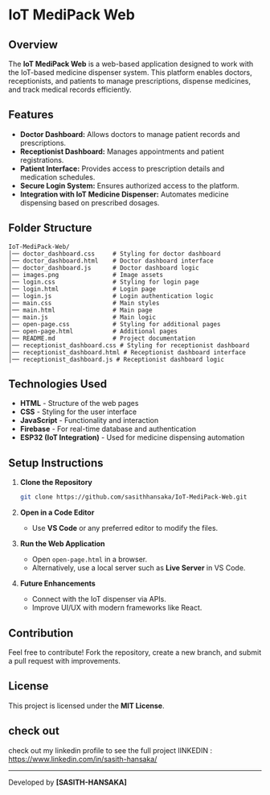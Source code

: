 # IoT MediPack Web

## Overview
The **IoT MediPack Web** is a web-based application designed to work with the IoT-based medicine dispenser system. This platform enables doctors, receptionists, and patients to manage prescriptions, dispense medicines, and track medical records efficiently.

## Features
- **Doctor Dashboard:** Allows doctors to manage patient records and prescriptions.
- **Receptionist Dashboard:** Manages appointments and patient registrations.
- **Patient Interface:** Provides access to prescription details and medication schedules.
- **Secure Login System:** Ensures authorized access to the platform.
- **Integration with IoT Medicine Dispenser:** Automates medicine dispensing based on prescribed dosages.

## Folder Structure
```
IoT-MediPack-Web/
│── doctor_dashboard.css     # Styling for doctor dashboard
│── doctor_dashboard.html    # Doctor dashboard interface
│── doctor_dashboard.js      # Doctor dashboard logic
│── images.png               # Image assets
│── login.css                # Styling for login page
│── login.html               # Login page
│── login.js                 # Login authentication logic
│── main.css                 # Main styles
│── main.html                # Main page
│── main.js                  # Main logic
│── open-page.css            # Styling for additional pages
│── open-page.html           # Additional pages
│── README.md                # Project documentation
│── receptionist_dashboard.css # Styling for receptionist dashboard
│── receptionist_dashboard.html # Receptionist dashboard interface
│── receptionist_dashboard.js # Receptionist dashboard logic
```

## Technologies Used
- **HTML** - Structure of the web pages
- **CSS** - Styling for the user interface
- **JavaScript** - Functionality and interaction
- **Firebase** - For real-time database and authentication
- **ESP32 (IoT Integration)** - Used for medicine dispensing automation

## Setup Instructions
1. **Clone the Repository**
   ```bash
   git clone https://github.com/sasithhansaka/IoT-MediPack-Web.git
   ```
2. **Open in a Code Editor**
   - Use **VS Code** or any preferred editor to modify the files.

3. **Run the Web Application**
   - Open `open-page.html` in a browser.
   - Alternatively, use a local server such as **Live Server** in VS Code.

4. **Future Enhancements**
   - Connect with the IoT dispenser via APIs.
   - Improve UI/UX with modern frameworks like React.

## Contribution
Feel free to contribute! Fork the repository, create a new branch, and submit a pull request with improvements.

## License
This project is licensed under the **MIT License**.

## check out 
check out my linkedin profile to see the full project
lINKEDIN : https://www.linkedin.com/in/sasith-hansaka/

---
Developed by **[SASITH-HANSAKA]**
